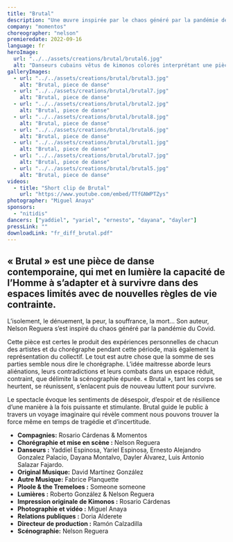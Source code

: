 ```yaml
---
title: "Brutal"
description: "Une œuvre inspirée par le chaos généré par la pandémie de Covid-19"
company: "momentos"
choreographer: "nelson"
premieredate: 2022-09-16
language: fr
heroImage:
  url: "../../assets/creations/brutal/brutal6.jpg"
  alt: "Danseurs cubains vêtus de kimonos colorés interprétant une pièce de danse contemporaine Brutal chorégraphiée par Nelson Reguera"
galleryImages:
  - url: "../../assets/creations/brutal/brutal3.jpg"
    alt: "Brutal, piece de danse"
  - url: "../../assets/creations/brutal/brutal7.jpg"
    alt: "Brutal, piece de danse"
  - url: "../../assets/creations/brutal/brutal2.jpg"
    alt: "Brutal, piece de danse"
  - url: "../../assets/creations/brutal/brutal8.jpg"
    alt: "Brutal, piece de danse"
  - url: "../../assets/creations/brutal/brutal6.jpg"
    alt: "Brutal, piece de danse"
  - url: "../../assets/creations/brutal/brutal1.jpg"
    alt: "Brutal, piece de danse"
  - url: "../../assets/creations/brutal/brutal7.jpg"
    alt: "Brutal, piece de danse"
  - url: "../../assets/creations/brutal/brutal5.jpg"
    alt: "Brutal, piece de danse"
videos:
  - title: "Short clip de Brutal"
    url: "https://www.youtube.com/embed/TTfGNWPTZys"
photographer: "Miguel Anaya"
sponsors:
  - "nitidis"
dancers: ["yaddiel", "yariel", "ernesto", "dayana", "dayler"]
pressLink: ""
downloadLink: "fr_diff_brutal.pdf"
---
```


## « Brutal » est une pièce de danse contemporaine, qui met en lumière la capacité de l’Homme à s’adapter et à survivre dans des espaces limités avec de nouvelles règles de vie contrainte.

L’isolement, le dénuement, la peur, la souffrance, la mort… Son auteur,
Nelson Reguera s’est inspiré du chaos généré par la pandémie du Covid.

Cette pièce est certes le produit des expériences personnelles de chacun des artistes et du chorégraphe
pendant cette période, mais également la représentation du collectif. Le tout est autre
chose que la somme de ses parties semble nous dire le chorégraphe. L’idée maitresse
aborde leurs aliénations, leurs contradictions et leurs combats dans un espace réduit,
contraint, que délimite la scénographie épurée. « Brutal », tant les corps se heurtent, se
réunissent, s’enlacent puis de nouveau luttent pour survivre.

Le spectacle évoque les sentiments de désespoir, d’espoir et de résilience d’une manière à la fois puissante et stimulante. Brutal guide le public à travers un voyage imaginaire qui révèle comment nous pouvons trouver la force même en temps de tragédie et d’incertitude.

- **Compagnies:** Rosario Cárdenas & Momentos
- **Chorégraphie et mise en scène :** Nelson Reguera
- **Danseurs :** Yaddiel Espinosa, Yariel Espinosa, Ernesto Alejandro Gonzalez Palacio, Dayana Montalvo, Dayler Álvarez, Luis Antonio Salazar Fajardo.
- **Original Musique:** David Martínez González
- **Autre Musique:** Fabrice Planquette
- **Ploole & the Tremeloes :** Someone someone
- **Lumières :** Roberto González & Nelson Reguera
- **Impression originale de Kimonos :** Rosario Cárdenas
- **Photographie et vidéo :** Miguel Anaya
- **Relations publiques :** Doria Alderete
- **Directeur de production :** Ramón Calzadilla
- **Scénographie:** Nelson Reguera
